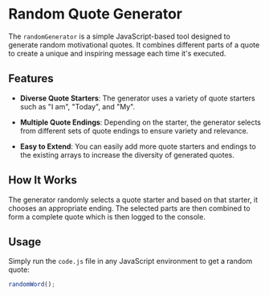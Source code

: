 # Random Quote Generator

The `randomGenerator` is a simple JavaScript-based tool designed to generate random motivational quotes. It combines different parts of a quote to create a unique and inspiring message each time it's executed.

## Features

- **Diverse Quote Starters**: The generator uses a variety of quote starters such as "I am", "Today", and "My".
  
- **Multiple Quote Endings**: Depending on the starter, the generator selects from different sets of quote endings to ensure variety and relevance.
  
- **Easy to Extend**: You can easily add more quote starters and endings to the existing arrays to increase the diversity of generated quotes.

## How It Works

The generator randomly selects a quote starter and based on that starter, it chooses an appropriate ending. The selected parts are then combined to form a complete quote which is then logged to the console.

## Usage

Simply run the `code.js` file in any JavaScript environment to get a random quote:

```javascript
randomWord();
